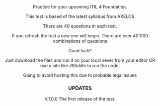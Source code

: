 <div align="center">Practice for your upcoming ITIL 4 Foundation.

This test is based of the latest syllabus from AXELOS

There are 40 questions in each test. 

If you refresh the test a new one will begin. There are over 40'000 combinations of questions

Good luck!!

Just download the files and run it on your local sever from your editor OR use a site like JSfiddle to run the code.

Going to avoid hosting this due to probable legal issues
</div>

<div align="center">
<h3> UPDATES </h3>
<p> V.1.0.0
The first release of the test.



</p>
</div>





